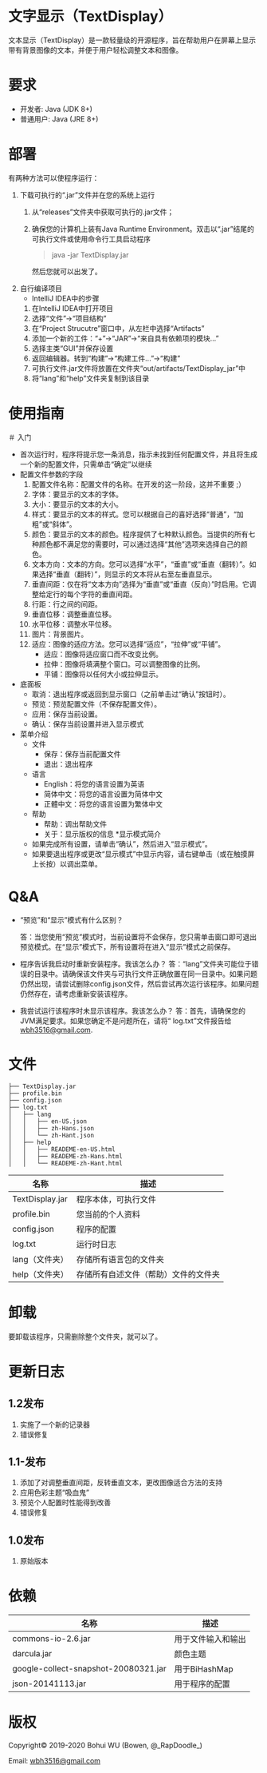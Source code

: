 # 文字显示（TextDisplay）
文本显示（TextDisplay）是一款轻量级的开源程序，旨在帮助用户在屏幕上显示带有背景图像的文本，并便于用户轻松调整文本和图像。

# 要求

* 开发者: Java (JDK 8+)
* 普通用户: Java (JRE 8+)

# 部署

有两种方法可以使程序运行：
1. 下载可执行的“.jar”文件并在您的系统上运行
    1. 从“releases”文件夹中获取可执行的.jar文件；
    1. 确保您的计算机上装有Java Runtime Environment。双击以“.jar”结尾的可执行文件或使用命令行工具启动程序
        > java -jar TextDisplay.jar

        然后您就可以出发了。
1. 自行编译项目
    * IntelliJ IDEA中的步骤
    1. 在IntelliJ IDEA中打开项目
    1. 选择“文件”->“项目结构”
    1. 在“Project Strucutre”窗口中，从左栏中选择“Artifacts”
    1. 添加一个新的工件：“+”->“JAR”->“来自具有依赖项的模块...”
    1. 选择主类“GUI”并保存设置
    1. 返回编辑器。转到“构建”->“构建工件...”->“构建”
    1. 可执行文件.jar文件将放置在文件夹“out/artifacts/TextDisplay_jar”中
    1. 将“lang”和“help”文件夹复制到该目录

# 使用指南

＃ 入门

* 首次运行时，程序将提示您一条消息，指示未找到任何配置文件，并且将生成一个新的配置文件，只需单击“确定”以继续
* 配置文件参数的字段
    1. 配置文件名称：配置文件的名称。在开发的这一阶段，这并不重要 ;）
    1. 字体：要显示的文本的字体。
    1. 大小：要显示的文本的大小。
    1. 样式：要显示的文本的样式。您可以根据自己的喜好选择“普通”，“加粗”或“斜体”。
    1. 颜色：要显示的文本的颜色。程序提供了七种默认颜色。当提供的所有七种颜色都不满足您的需要时，可以通过选择“其他”选项来选择自己的颜色。
    1. 文本方向：文本的方向。您可以选择“水平”，“垂直”或“垂直（翻转）”。如果选择“垂直（翻转）”，则显示的文本将从右至左垂直显示。
    1. 垂直间距：仅在将“文本方向”选择为“垂直”或“垂直（反向）”时启用。它调整给定行的每个字符的垂直间距。
    1. 行距：行之间的间距。
    1. 垂直位移：调整垂直位移。
    1. 水平位移：调整水平位移。
    1. 图片：背景图片。
    1. 适应：图像的适应方法。您可以选择“适应”，“拉伸”或“平铺”。
        * 适应：图像将适应窗口而不改变比例。
        * 拉伸：图像将填满整个窗口。可以调整图像的比例。
        * 平铺：图像将以任何大小或拉伸显示。
* 底面板
    * 取消：退出程序或返回到显示窗口（之前单击过“确认”按钮时）。
    * 预览：预览配置文件（不保存配置文件）。
    * 应用：保存当前设置。
    * 确认：保存当前设置并进入显示模式
* 菜单介绍
    * 文件
        * 保存：保存当前配置文件
        * 退出：退出程序
    * 语言
        * English：将您的语言设置为英语
        * 简体中文：将您的语言设置为简体中文
        * 正體中文：将您的语言设置为繁体中文
    * 帮助
        * 帮助：调出帮助文件
        * 关于：显示版权的信息
*显示模式简介
    * 如果完成所有设置，请单击“确认”，然后进入“显示模式”。
    * 如果要退出程序或更改“显示模式”中显示内容，请右键单击（或在触摸屏上长按）以调出菜单。

# Q&A
* “预览”和“显示”模式有什么区别？

    答：当您使用“预览”模式时，当前设置将不会保存，您只需单击窗口即可退出预览模式。在“显示”模式下，所有设置将在进入“显示”模式之前保存。
* 程序告诉我启动时重新安装程序。我该怎么办？
    答：“lang”文件夹可能位于错误的目录中。请确保该文件夹与可执行文件正确放置在同一目录中。如果问题仍然出现，请尝试删除config.json文件，然后尝试再次运行该程序。如果问题仍然存在，请考虑重新安装该程序。
* 我尝试运行该程序时未显示该程序。我该怎么办？
    答：首先，请确保您的JVM满足要求。如果您确定不是问题所在，请将“ log.txt”文件报告给 wbh3516@gmail.com.

# 文件
    ├── TextDisplay.jar
    ├── profile.bin
    ├── config.json
    ├── log.txt
    │   ├── lang
    │   │   ├── en-US.json
    │   │   ├── zh-Hans.json
    │   │   └── zh-Hant.json
    │   ├── help
    │   │   ├── READEME-en-US.html
    │   │   ├── READEME-zh-Hans.html
    │   │   └── READEME-zh-Hant.html
|名称|描述|
|-|-|
| TextDisplay.jar |程序本体，可执行文件|
| profile.bin |您当前的个人资料|
| config.json |程序的配置|
| log.txt |运行时日志|
| lang（文件夹）|存储所有语言包的文件夹|
| help（文件夹）|存储所有自述文件（帮助）文件的文件夹|

# 卸载
要卸载该程序，只需删除整个文件夹，就可以了。

# 更新日志
## 1.2发布
1. 实施了一个新的记录器
1. 错误修复

## 1.1-发布
1. 添加了对调整垂直间距，反转垂直文本，更改图像适合方法的支持
1. 应用色彩主题“吸血鬼”
1. 预览个人配置时性能得到改善
1. 错误修复

## 1.0发布
1. 原始版本

# 依赖
|名称|描述|
|-|-|
| commons-io-2.6.jar |用于文件输入和输出|
| darcula.jar |颜色主题|
| google-collect-snapshot-20080321.jar |用于BiHashMap |
| json-20141113.jar |用于程序的配置|

# 版权
Copyright© 2019-2020 Bohui WU (Bowen, @\_RapDoodle\_)

Email: wbh3516@gmail.com